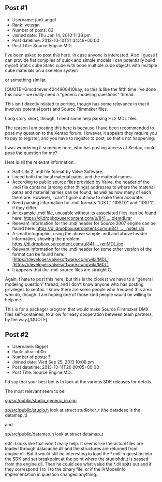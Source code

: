 ## Post #1
- Username: junk angel
- Rank: veteran
- Number of posts: 82
- Joined date: Thu Jan 14, 2010 11:38 pm
- Post datetime: 2013-10-10T21:34:48+00:00
- Post Title: Source Engine MDL

I've been asked to post this here. In case anyone is interested. Also I guess I can provide flat compiles of quick and simple models I can potentially build myself
Static cube
Static cube with bone
multiple cube objects with multiple cube materials on a skeleton system

or something similar.

[QUOTE=Gmod4ever;42446004]Okay, so this is like the fifth time I've done this now - we really need a "generic modeling questions" thread.

This isn't directly related to porting, though has some relevance in that it involves potential ports and Source Filmmaker files.

Long story short, though, I need some help parsing HL2 MDL files.

The reason I am posting this here is because I have been recommended to pose my question to the Xentax forum. However, it appears they require you to pay to register, and you have to register to post, so that's not happening.

I was wondering if someone here, who has posting access at Xentax, could pose the question for me?

Here is all the relevant information:

- Half-Life 2 .mdl file format by Valve Software. 
- I need both the local material paths, and the material names.
- According to public source files provided by Valve, the header of the .mdl file contains (among other things) addresses to where the material paths and material names can be found, as well as how many of each there are. However, I can't figure out how to make them accurate.
- Need parsing information for .mdl formats "IDST," "IDST0" and "IDST1", if they differ.
- An example .mdl file, unusable without its associated files, can be found here: [https://dl.dropboxusercontent.com/u/841 ... plemdl.rar](https://dl.dropboxusercontent.com/u/8416055/Semipermanent/samplemdl.rar)
- Relevant information for the .mdl header for Source 2007 engine can be found here: [https://dl.dropboxusercontent.com/u/841 ... _notes.rar](https://dl.dropboxusercontent.com/u/8416055/Semipermanent/parse_notes.rar)
- A small infographic, using the above sample .mdl and above header information, showing the problem: [https://dl.dropboxusercontent.com/u/841 ... renMDL.jpg](https://dl.dropboxusercontent.com/u/8416055/Semipermanent/VarrenMDL.jpg)
- Relevant information for the .mdl header for some other version of the format can be found here: [https://developer.valvesoftware.com/wiki/MDL](https://developer.valvesoftware.com/wiki/MDL)
- It appears that the .mdl source files are straight C.

Again, I hate to post this here, but this is the closest we have to a "general modeling question" thread, and I don't know anyone who has posting privileges to xentax. I know there are some people who frequent this area who do, though. I am hoping one of those kind people would be willing to help me.

This is for a packager program that would make Source Filmmaker DMX files self-contained, to allow for easy cooperation between team partners, by the way.[/QUOTE]
## Post #2
- Username: Bigpet
- Rank: ultra-n00b
- Number of posts: 7
- Joined date: Wed Sep 25, 2013 10:08 pm
- Post datetime: 2013-10-11T20:00:05+00:00
- Post Title: Source Engine MDL

I'd say that your best bet is to look at the various SDK releases for details.

The most relevant seem to be:

[sp/src/public/studio_generic_io.cpp](https://github.com/ValveSoftware/source-sdk-2013/blob/b2215f2dbc553b2c2ddcbc2a43092c077b7f8965/sp/src/public/studio_generic_io.cpp)

[sp/src/public/studio.h](https://github.com/ValveSoftware/source-sdk-2013/blob/b2215f2dbc553b2c2ddcbc2a43092c077b7f8965/sp/src/public/studio.h) look at struct studiohdr_t (the datadesc is the datamap_t)

and 

[sp/src/public/datamap.h](https://github.com/ValveSoftware/source-sdk-2013/blob/b2215f2dbc553b2c2ddcbc2a43092c077b7f8965/sp/src/public/datamap.h) look at struct datamap_t



edit: Looks like that won't really help. It seems like the actual files are loaded through datacache.dll and the structures are returned from engine.dll. But it would still be interesting to load the *.mdl in question into the SDK and set breakpoint at the point where the studiohdr_t is passed from the engine.dll. Then he could see what value the *.dll spits out and if they correspond 1 to 1 to the binary file, or if the IVModelInfo implementation in question changed anything.
